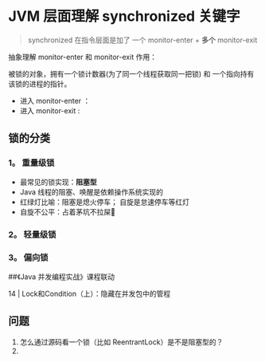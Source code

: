 # JVM 层面理解 synchronized 关键字

> synchronized 在指令层面是加了 一个 monitor-enter + **多个** monitor-exit

抽象理解 monitor-enter 和 monitor-exit 作用：

被锁的对象，拥有一个锁计数器(为了同一个线程获取同一把锁) 和 一个指向持有该锁的进程的指针。

- 进入 monitor-enter ：
- 进入 monitor-exit :

## 锁的分类

### 1。 重量级锁

- 最常见的锁实现：**阻塞型**
- Java 线程的阻塞、唤醒是依赖操作系统实现的
- 红绿灯比喻：阻塞是熄火停车； 自旋是怠速停车等红灯
- 自旋不公平：占着茅坑不拉屎💩



### 2。 轻量级锁

### 3。 偏向锁


##《Java 并发编程实战》课程联动

14 | Lock和Condition（上）：隐藏在并发包中的管程


## 问题
1. 怎么通过源码看一个锁（比如 ReentrantLock）是不是阻塞型的？
2. 



